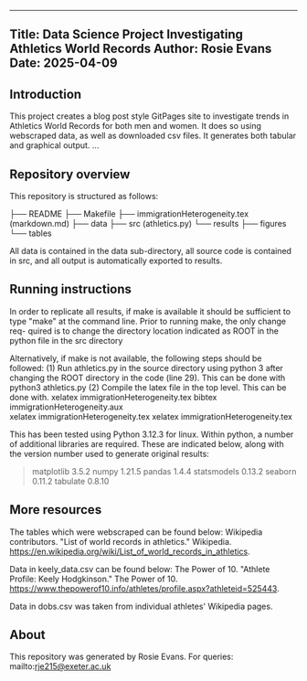 --------------------------------------------------------------------------------
Title: Data Science Project Investigating Athletics World Records
Author: Rosie Evans
Date: 2025-04-09
--------------------------------------------------------------------------------

## Introduction

 This project creates a blog post style GitPages site to investigate trends in Athletics World Records for both men and women. It does so using webscraped data, as well as downloaded csv files.
 It generates both tabular and graphical output.
...

## Repository overview
This repository is structured as follows:

├── README
├── Makefile
├── immigrationHeterogeneity.tex (markdown.md)
├── data
├── src (athletics.py)
└── results
    ├── figures
    └── tables

All data is contained in the data sub-directory, all source code is contained
in src, and all output is automatically exported to results.  

## Running instructions

In order to replicate all results, if make is available it should be sufficient
to type "make" at the command line. Prior to running make, the only change req-
quired is to change the directory location indicated as ROOT in the python file
in the src directory

Alternatively, if make is not available, the following steps should be followed:
  (1) Run athletics.py in the source directory using python 3 after
      changing the ROOT directory in the code (line 29).  This can be done with
        python3 athletics.py
  (2) Compile the latex file in the top level.  This can be done with.
        xelatex immigrationHeterogeneity.tex
        bibtex immigrationHeterogeneity.aux      
        xelatex immigrationHeterogeneity.tex
        xelatex immigrationHeterogeneity.tex
  
This has been tested using Python 3.12.3 for linux. Within python, a number
of additional libraries are required.  These are indicated below, along with
the version number used to generate original results:
> matplotlib 3.5.2
> numpy 1.21.5
> pandas 1.4.4
> statsmodels 0.13.2
> seaborn 0.11.2
> tabulate 0.8.10
 

## More resources

The tables which were webscraped can be found below:
  Wikipedia contributors. "List of world records in athletics." Wikipedia.
https://en.wikipedia.org/wiki/List_of_world_records_in_athletics.

Data in keely_data.csv can be found below: 
 The Power of 10. "Athlete Profile: Keely Hodgkinson." The Power of 10.
https://www.thepowerof10.info/athletes/profile.aspx?athleteid=525443.

Data in dobs.csv was taken from individual athletes' Wikipedia pages.

## About

This repository was generated by Rosie Evans.  For queries:
 mailto:rje215@exeter.ac.uk
 